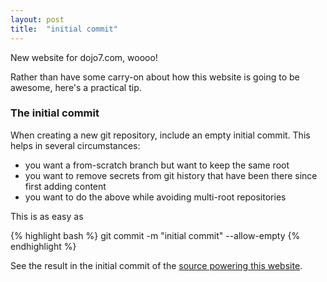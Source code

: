 ```yaml
---
layout: post
title:  "initial commit"
---
```

New website for dojo7.com, woooo!

Rather than have some carry-on about how this website is going to be awesome, here's a practical tip.

### The initial commit

When creating a new git repository, include an empty initial commit.
This helps in several circumstances:

- you want a from-scratch branch but want to keep the same root
- you want to remove secrets from git history that have been there since first adding content
- you want to do the above while avoiding multi-root repositories

This is as easy as

{% highlight bash %}
git commit -m "initial commit" --allow-empty
{% endhighlight %}

See the result in the initial commit of the [source powering this website](https://github.com/captainpete/dojo7.com/commit/f9556cd4d19c03cea8b51fde18a390038f14e225).

